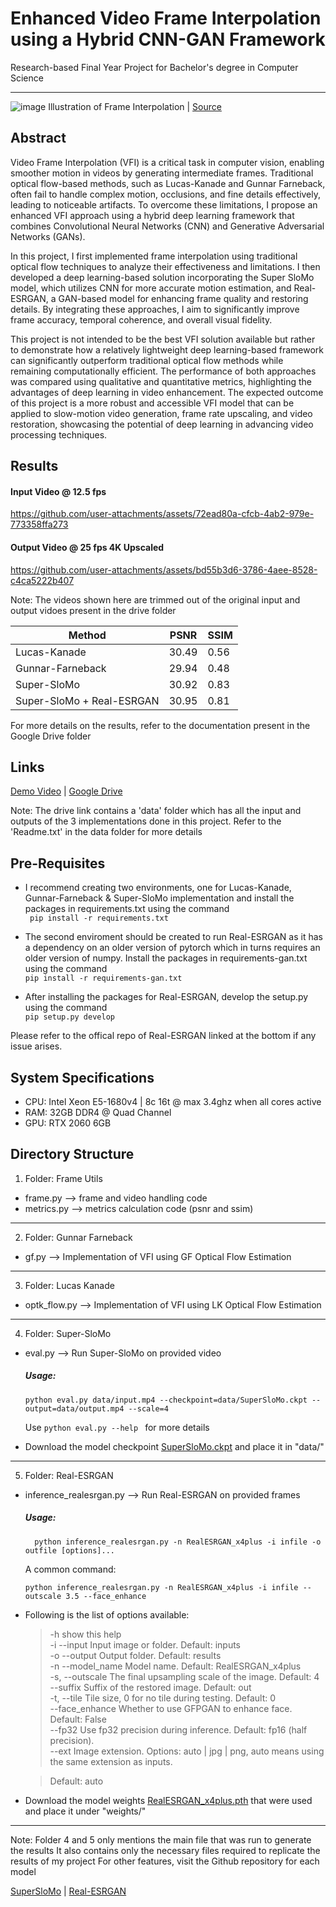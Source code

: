 # Enhanced Video Frame Interpolation using a Hybrid CNN-GAN Framework

Research-based Final Year Project for Bachelor's degree in Computer Science

------------------------------------------------------------------------------------------------------------

![image](https://github.com/user-attachments/assets/257740a8-4d30-453e-bf06-3e7f1d287de0)
Illustration of Frame Interpolation | [Source](https://commons.wikimedia.org/wiki/File:Motion_interpolation_example.jpg)

## Abstract

Video Frame Interpolation (VFI) is a critical task in computer vision, enabling smoother motion in videos by generating intermediate frames. Traditional optical flow-based methods, such as Lucas-Kanade and Gunnar Farneback, often fail to handle complex motion, occlusions, and fine details effectively, leading to noticeable artifacts. To overcome these limitations, I propose an enhanced VFI approach using a hybrid deep learning framework that combines Convolutional Neural Networks (CNN) and Generative Adversarial Networks (GANs).

In this project, I first implemented frame interpolation using traditional optical flow techniques to analyze their effectiveness and limitations. I then developed a deep learning-based solution incorporating the Super SloMo model, which utilizes CNN for more accurate motion estimation, and Real-ESRGAN, a GAN-based model for enhancing frame quality and restoring details. By integrating these approaches, I aim to significantly improve frame accuracy, temporal coherence, and overall visual fidelity.

This project is not intended to be the best VFI solution available but rather to demonstrate how a relatively lightweight deep learning-based framework can significantly outperform traditional optical flow methods while remaining computationally efficient. The performance of both approaches was compared using qualitative and quantitative metrics, highlighting the advantages of deep learning in video enhancement. The expected outcome of this project is a more robust and accessible VFI model that can be applied to slow-motion video generation, frame rate upscaling, and video restoration, showcasing the potential of deep learning in advancing video processing techniques.

## Results

#### Input Video @ 12.5 fps

https://github.com/user-attachments/assets/72ead80a-cfcb-4ab2-979e-773358ffa273


#### Output Video @ 25 fps 4K Upscaled

https://github.com/user-attachments/assets/bd55b3d6-3786-4aee-8528-c4ca5222b407


Note: The videos shown here are trimmed out of the original input and output vidoes present in the drive folder


| Method                     | PSNR   | SSIM  |
| -------------------------- | ------ | ----- |
| Lucas-Kanade               | 30.49  | 0.56  |
| Gunnar-Farneback           | 29.94  | 0.48  |
| Super-SloMo                | 30.92  | 0.83  |
| Super-SloMo + Real-ESRGAN  | 30.95  | 0.81  |

For more details on the results, refer to the documentation present in the Google Drive folder

## Links

[Demo Video](https://www.youtube.com/watch?v=W2cAjZULx2U) | [Google Drive](https://drive.google.com/drive/folders/1CQSXuuCh6Pmf6hjtWDWnntrJCrHuCaUr?usp=sharing)  

Note: The drive link contains a 'data' folder which has all the input and outputs of the 3 implementations done in this project. Refer to the 'Readme.txt' in the data folder for more details

## Pre-Requisites

- I recommend creating two environments, one for Lucas-Kanade, Gunnar-Farneback & Super-SloMo implementation and install the packages in requirements.txt using the command<br/>
   ``` pip install -r requirements.txt```

- The second enviroment should be created to run Real-ESRGAN as it has a dependency on an older version of pytorch which in turns requires an older version of numpy. Install the packages in requirements-gan.txt using the command<br/>
   ``` pip install -r requirements-gan.txt ```

- After installing the packages for Real-ESRGAN, develop the setup.py using the command<br/>
   ``` pip setup.py develop ```


Please refer to the offical repo of Real-ESRGAN linked at the bottom if any issue arises.

## System Specifications

- CPU: Intel Xeon E5-1680v4 | 8c 16t @ max 3.4ghz when all cores active
- RAM: 32GB DDR4 @ Quad Channel
- GPU: RTX 2060 6GB

## Directory Structure

1) Folder: Frame Utils

- frame.py --> frame and video handling code
- metrics.py --> metrics calculation code (psnr and ssim)
---------------------------------------------------------------------------------------------------------------

2) Folder: Gunnar Farneback

- gf.py --> Implementation of VFI using GF Optical Flow Estimation
---------------------------------------------------------------------------------------------------------------

3) Folder: Lucas Kanade

- optk_flow.py --> Implementation of VFI using LK Optical Flow Estimation
---------------------------------------------------------------------------------------------------------------

4) Folder: Super-SloMo

- eval.py --> Run Super-SloMo on provided video

   ##### Usage:

  ``` python eval.py data/input.mp4 --checkpoint=data/SuperSloMo.ckpt --output=data/output.mp4 --scale=4 ```

  Use ```python eval.py --help ``` for more details

- Download the model checkpoint [SuperSloMo.ckpt](https://drive.google.com/file/d/1IvobLDbRiBgZr3ryCRrWL8xDbMZ-KnpF/view) and place it in "data/"
---------------------------------------------------------------------------------------------------------------

5) Folder: Real-ESRGAN

- inference_realesrgan.py --> Run Real-ESRGAN on provided frames

   ##### Usage: 

        python inference_realesrgan.py -n RealESRGAN_x4plus -i infile -o outfile [options]...

   A common command: 

     ```python inference_realesrgan.py -n RealESRGAN_x4plus -i infile --outscale 3.5 --face_enhance ```

- Following is the list of options available:

   >  -h                   show this help <br/>
   >  -i --input           Input image or folder. Default: inputs <br/>
   >  -o --output          Output folder. Default: results <br/>
   >  -n --model_name      Model name. Default: RealESRGAN_x4plus <br/>
   >  -s, --outscale       The final upsampling scale of the image. Default: 4 <br/>
   >  --suffix             Suffix of the restored image. Default: out <br/>
   >  -t, --tile           Tile size, 0 for no tile during testing. Default: 0 <br/>
   >  --face_enhance       Whether to use GFPGAN to enhance face. Default: False <br/>
   >  --fp32               Use fp32 precision during inference. Default: fp16 (half precision). <br/>
   >  --ext                Image extension. Options: auto | jpg | png, auto means using the same extension as inputs.
  
   > Default: auto

- Download the model weights [RealESRGAN_x4plus.pth](https://github.com/xinntao/Real-ESRGAN/releases/download/v0.1.0/RealESRGAN_x4plus.pth) that were used and place it under "weights/"
---------------------------------------------------------------------------------------------------------------

Note: Folder 4 and 5 only mentions the main file that was run to generate the results
      It also contains only the necessary files required to replicate the results of my project
      For other features, visit the Github repository for each model

  [SuperSloMo](https://github.com/avinashpaliwal/Super-SloMo) | 
  [Real-ESRGAN](https://github.com/xinntao/Real-ESRGAN)
